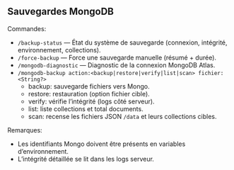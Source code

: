 ## Sauvegardes MongoDB

Commandes:

- `/backup-status` — État du système de sauvegarde (connexion, intégrité, environnement, collections).
- `/force-backup` — Force une sauvegarde manuelle (résumé + durée).
- `/mongodb-diagnostic` — Diagnostic de la connexion MongoDB Atlas.
- `/mongodb-backup action:<backup|restore|verify|list|scan> fichier:<String?>`
  - backup: sauvegarde fichiers vers Mongo.
  - restore: restauration (option fichier cible).
  - verify: vérifie l’intégrité (logs côté serveur).
  - list: liste collections et total documents.
  - scan: recense les fichiers JSON `/data` et leurs collections cibles.

Remarques:
- Les identifiants Mongo doivent être présents en variables d’environnement.
- L’intégrité détaillée se lit dans les logs serveur.

